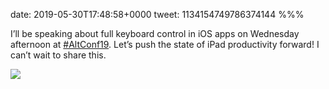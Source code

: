 date: 2019-05-30T17:48:58+0000
tweet: 1134154749786374144
%%%

I’ll be speaking about full keyboard control in iOS apps on Wednesday afternoon at [#AltConf19](https://twitter.com/hashtag/AltConf19). Let’s push the state of iPad productivity forward! I can’t wait to share this.

![](D71TtXnX4AAPITx.jpg)
